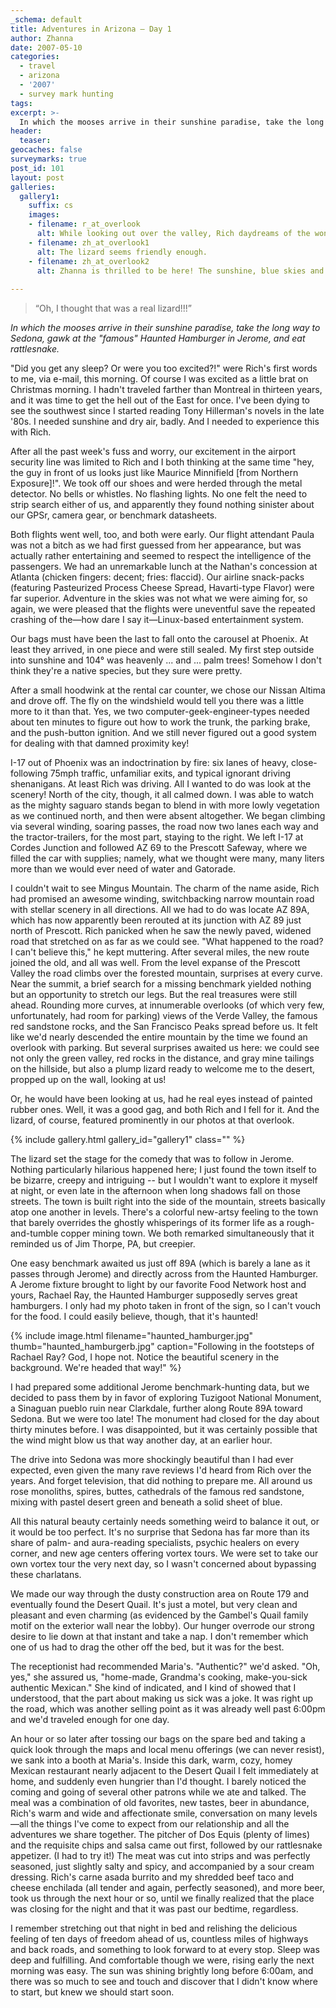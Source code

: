 ```yaml
---
_schema: default
title: Adventures in Arizona — Day 1
author: Zhanna
date: 2007-05-10
categories:
  - travel
  - arizona
  - '2007'
  - survey mark hunting
tags:
excerpt: >- 
  In which the mooses arrive in their sunshine paradise, take the long way to Sedona, gawk at the “famous” Haunted Hamburger in Jerome, and eat rattlesnake.
header:
  teaser:
geocaches: false
surveymarks: true
post_id: 101
layout: post     
galleries:
  gallery1:
    suffix: cs
    images: 
    - filename: r_at_overlook
      alt: While looking out over the valley, Rich daydreams of the wonders to come!
    - filename: zh_at_overlook1
      alt: The lizard seems friendly enough.
    - filename: zh_at_overlook2
      alt: Zhanna is thrilled to be here! The sunshine, blue skies and gorgeous views are the best I've ever experienced.     
                           
---
```


> “Oh, I thought that was a real lizard!!!” 

_In which the mooses arrive in their sunshine paradise, take the long way to Sedona, gawk at the "famous" Haunted Hamburger in Jerome, and eat rattlesnake._

"Did you get any sleep?  Or were you too excited?!" were Rich's first words to me, via e-mail, this morning.  Of course I was excited as a little brat on Christmas morning.  I hadn't traveled farther than Montreal in thirteen years, and it was time to get the hell out of the East for once.  I've been dying to see the southwest since I started reading Tony Hillerman's novels in the late '80s.  I needed sunshine and dry air, badly.  And I needed to experience this with Rich.

After all the past week's fuss and worry, our excitement in the airport security line was limited to Rich and I both thinking at the same time "hey, the guy in front of us looks just like Maurice Minnifield [from Northern Exposure]!".  We took off our shoes and were herded through the metal detector.  No bells or whistles.  No flashing lights.  No one felt the need to strip search either of us, and apparently they found nothing sinister about our GPSr, camera gear, or benchmark datasheets.  

Both flights went well, too, and both were early.  Our flight attendant Paula was not a bitch as we had first guessed from her appearance, but was actually rather entertaining and seemed to respect the intelligence of the passengers.  We had an unremarkable lunch at the Nathan's concession at Atlanta (chicken fingers: decent; fries: flaccid).  Our airline snack-packs (featuring Pasteurized Process Cheese Spread, Havarti-type Flavor) were far superior.  Adventure in the skies was not what we were aiming for, so again, we were pleased that the flights were uneventful save the repeated crashing of the—how dare I say it—Linux-based entertainment system.

Our bags must have been the last to fall onto the carousel at Phoenix.  At least they arrived, in one piece and were still sealed.  My first step outside into sunshine and 104° was heavenly ... and ... palm trees!  Somehow I don't think they're a native species, but they sure were pretty.

After a small hoodwink at the rental car counter, we chose our Nissan Altima and drove off.  The fly on the windshield would tell you there was a little more to it than that.  Yes, we two computer-geek-engineer-types needed about ten minutes to figure out how to work the trunk, the parking brake, and the push-button ignition.  And we still never figured out a good system for dealing with that damned proximity key!

I-17 out of Phoenix was an indoctrination by fire: six lanes of heavy, close-following 75mph traffic, unfamiliar exits, and typical ignorant driving shenanigans.  At least Rich was driving.  All I wanted to do was look at the scenery!  North of the city, though, it all calmed down.  I was able to watch as the mighty saguaro stands began to blend in with more lowly vegetation as we continued north, and then were absent altogether.  We began climbing via several winding, soaring passes, the road now two lanes each way and the tractor-trailers, for the most part, staying to the right.  We left I-17 at Cordes Junction and followed AZ 69 to the Prescott Safeway, where we filled the car with supplies; namely, what we thought were many, many liters more than we would ever need of water and Gatorade.

I couldn't wait to see Mingus Mountain.  The charm of the name aside, Rich had promised an awesome winding, switchbacking narrow mountain road with stellar scenery in all directions.  All we had to do was locate AZ 89A, which has now apparently been rerouted at its junction with AZ 89 just north of Prescott.  Rich panicked when he saw the newly paved, widened road that stretched on as far as we could see.  "What happened to the road?  I can't believe this," he kept muttering.  After several miles, the new route joined the old, and all was well.  From the level expanse of the Prescott Valley the road climbs over the forested mountain, surprises at every curve.  Near the summit, a brief search for a missing benchmark yielded nothing but an opportunity to stretch our legs.  But the real treasures were still ahead.  Rounding more curves, at innumerable overlooks (of which very few, unfortunately, had room for parking) views of the Verde Valley, the famous red sandstone rocks, and the San Francisco Peaks spread before us.  It felt like we'd nearly descended the entire mountain by the time we found an overlook with parking.  But several surprises awaited us here: we could see not only the green valley, red rocks in the distance, and gray mine tailings on the hillside, but also a plump lizard ready to welcome me to the desert, propped up on the wall, looking at us!

Or, he would have been looking at us, had he real eyes instead of painted rubber ones.  Well, it was a good gag, and both Rich and I fell for it.  And the lizard, of course, featured prominently in our photos at that overlook.

{% include gallery.html gallery_id="gallery1" class="" %}

The lizard set the stage for the comedy that was to follow in Jerome.  Nothing particularly hilarious happened here; I just found the town itself to be bizarre, creepy and intriguing -- but I wouldn't want to explore it myself at night, or even late in the afternoon when long shadows fall on those streets.  The town is built right into the side of the mountain, streets basically atop one another in levels.  There's a colorful new-artsy feeling to the town that barely overrides the ghostly whisperings of its former life as a rough-and-tumble copper mining town.  We both remarked simultaneously that it reminded us of Jim Thorpe, PA, but creepier.  

One easy benchmark awaited us just off 89A (which is barely a lane as it passes through Jerome) and directly across from the Haunted Hamburger.  A Jerome fixture brought to light by our favorite Food Network host and yours, Rachael Ray, the Haunted Hamburger supposedly serves great hamburgers.  I only had my photo taken in front of the sign, so I can't vouch for the food.  I could easily believe, though, that it's haunted!

{% include image.html filename="haunted_hamburger.jpg" thumb="haunted_hamburgerb.jpg" caption="Following in the footsteps of Rachael Ray?  God, I hope not. Notice the beautiful scenery in the background.  We're headed that way!" %}

I had prepared some additional Jerome benchmark-hunting data, but we decided to pass them by in favor of exploring Tuzigoot National Monument, a Sinaguan pueblo ruin near Clarkdale, further along Route 89A toward Sedona.  But we were too late!  The monument had closed for the day about thirty minutes before.  I was disappointed, but it was certainly possible that the wind might blow us that way another day, at an earlier hour.

The drive into Sedona was more shockingly beautiful than I had ever expected, even given the many rave reviews I'd heard from Rich over the years.  And forget television, that did nothing to prepare me.  All around us rose monoliths, spires, buttes, cathedrals of the famous red sandstone, mixing with pastel desert green and beneath a solid sheet of blue.

All this natural beauty certainly needs something weird to balance it out, or it would be too perfect.  It's no surprise that Sedona has far more than its share of palm- and aura-reading specialists, psychic healers on every corner, and new age centers offering vortex tours.  We were set to take our own vortex tour the very next day, so I wasn't concerned about bypassing these charlatans. 

We made our way through the dusty construction area on Route 179 and eventually found the Desert Quail.  It's just a motel, but very clean and pleasant and even charming (as evidenced by the Gambel's Quail family motif on the exterior wall near the lobby).  Our hunger overrode our strong desire to lie down at that instant and take a nap.  I don't remember which one of us had to drag the other off the bed, but it was for the best.

The receptionist had recommended Maria's.  "Authentic?" we'd asked.  "Oh, yes," she assured us, "home-made, Grandma's cooking, make-you-sick authentic Mexican." She kind of indicated, and I kind of showed that I understood, that the part about making us sick was a joke.  It was right up the road, which was another selling point as it was already well past 6:00pm and we'd traveled enough for one day. 

An hour or so later after tossing our bags on the spare bed and taking a quick look through the maps and local menu offerings (we can never resist), we sank into a booth at Maria's. Inside this dark, warm, cozy, homey Mexican restaurant nearly adjacent to the Desert Quail I felt immediately at home, and suddenly even hungrier than I'd thought.  I barely noticed the coming and going of several other patrons while we ate and talked.  The meal was a combination of old favorites, new tastes, beer in abundance, Rich's warm and wide and affectionate smile, conversation on many levels —all the things I've come to expect from our relationship and all the adventures we share together.  The pitcher of Dos Equis (plenty of limes) and the requisite chips and salsa came out first, followed by our rattlesnake appetizer.  (I had to try it!)  The meat was cut into strips and was perfectly seasoned, just slightly salty and spicy, and accompanied by a sour cream dressing.  Rich's carne asada burrito and my shredded beef taco and cheese enchilada (all tender and again, perfectly seasoned), and more beer, took us through the next hour or so, until we finally realized that the place was closing for the night and that it was past our bedtime, regardless.

I remember stretching out that night in bed and relishing the delicious feeling of ten days of freedom ahead of us, countless miles of highways and back roads, and something to look forward to at every stop.  Sleep was deep and fulfilling.  And comfortable though we were, rising early the next morning was easy.  The sun was shining brightly long before 6:00am, and there was so much to see and touch and discover that I didn't know where to start, but knew we should start soon.
  
  
